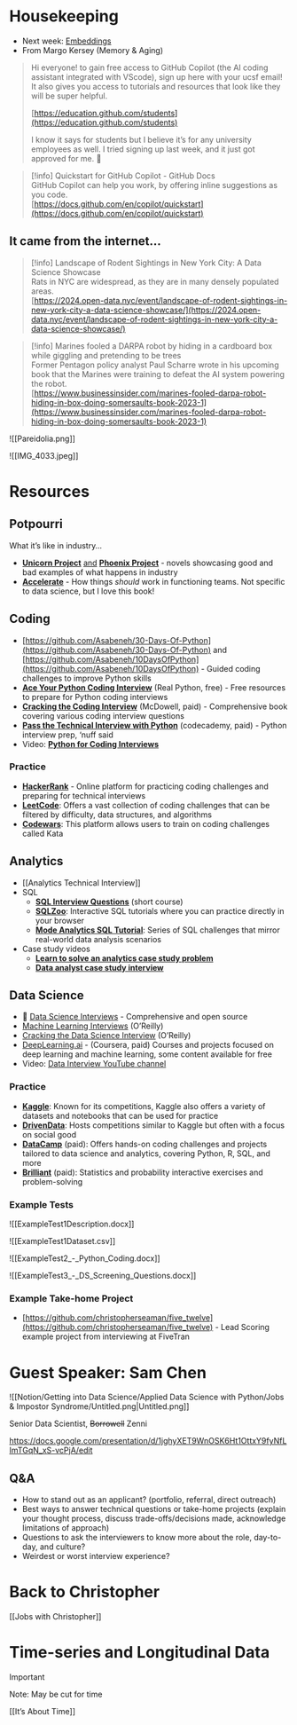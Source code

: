 # Housekeeping

- Next week: [Embeddings](https://vickiboykis.com/what_are_embeddings/)
- From Margo Kersey (Memory & Aging)

> Hi everyone! to gain free access to GitHub Copilot (the AI coding assistant integrated with VScode), sign up here with your ucsf email! It also gives you access to tutorials and resources that look like they will be super helpful.  
>   
>   
> [https://education.github.com/students](https://education.github.com/students)  
>   
> I know it says for students but I believe it’s for any university employees as well. I tried signing up last week, and it just got approved for me. 🙂  

> [!info] Quickstart for GitHub Copilot - GitHub Docs  
> GitHub Copilot can help you work, by offering inline suggestions as you code.  
> [https://docs.github.com/en/copilot/quickstart](https://docs.github.com/en/copilot/quickstart)  

  

## It came from the internet…

> [!info] Landscape of Rodent Sightings in New York City: A Data Science Showcase  
> Rats in NYC are widespread, as they are in many densely populated areas.  
> [https://2024.open-data.nyc/event/landscape-of-rodent-sightings-in-new-york-city-a-data-science-showcase/](https://2024.open-data.nyc/event/landscape-of-rodent-sightings-in-new-york-city-a-data-science-showcase/)  

> [!info] Marines fooled a DARPA robot by hiding in a cardboard box while giggling and pretending to be trees  
> Former Pentagon policy analyst Paul Scharre wrote in his upcoming book that the Marines were training to defeat the AI system powering the robot.  
> [https://www.businessinsider.com/marines-fooled-darpa-robot-hiding-in-box-doing-somersaults-book-2023-1](https://www.businessinsider.com/marines-fooled-darpa-robot-hiding-in-box-doing-somersaults-book-2023-1)  

![[Pareidolia.png]]

![[IMG_4033.jpeg]]

# Resources

## Potpourri

What it’s like in industry…

- **[Unicorn Project](https://www.amazon.com/dp/B091PYCCBQ?binding=kindle_edition&ref=dbs_dp_rwt_sb_pc_tkin)** [and](https://www.amazon.com/dp/B091PYCCBQ?binding=kindle_edition&ref=dbs_dp_rwt_sb_pc_tkin) **[Phoenix Project](https://www.amazon.com/dp/B091PYCCBQ?binding=kindle_edition&ref=dbs_dp_rwt_sb_pc_tkin)** - novels showcasing good and bad examples of what happens in industry
- [**Accelerate**](https://www.amazon.com/Accelerate-Software-Performing-Technology-Organizations-ebook/dp/B07B9F83WM/ref=sr_1_1?crid=1QRX831WK4CDF&dib=eyJ2IjoiMSJ9.nXvoPSv3ZWNpOl0OCkxsgMU_lutz7zdR04oZda3N4ZgPim38daOTEj24-wFmsAS1KMwV0d3tw46tWaW-snZm39mcC1MzbcwLjTVlOr_CM4F7ojGRmvzFnJHJjJ6S4HNgISnp7kKUvC_vvznBz6aa8xqnYZWbPx4PvHsAxB35u5PkWTB2aMMNjy68Si3ySwAQaf-lA-STcHOGmXJJu5DGz8JLTIsQoko63N8kVKYgf2A.BEk3mvATCxoV3puVmDsvNL2U25J8GGK7f-VLezfJux0&dib_tag=se&keywords=accelerate+book&qid=1710180459&s=digital-text&sprefix=accelerate+book%2Cdigital-text%2C134&sr=1-1) - How things _should_ work in functioning teams. Not specific to data science, but I love this book!

## Coding

- [https://github.com/Asabeneh/30-Days-Of-Python](https://github.com/Asabeneh/30-Days-Of-Python) and [https://github.com/Asabeneh/10DaysOfPython](https://github.com/Asabeneh/10DaysOfPython) - Guided coding challenges to improve Python skills
- **[Ace Your Python Coding Interview](https://realpython.com/learning-paths/python-interview/)** (Real Python, free) - Free resources to prepare for Python coding interviews
- **[Cracking the Coding Interview](https://www.crackingthecodinginterview.com/)** (McDowell, paid) - Comprehensive book covering various coding interview questions
- **[Pass the Technical Interview with Python](https://www.codecademy.com/learn/paths/pass-the-technical-interview-with-python)** (codecademy, paid) - Python interview prep, ‘nuff said
- Video: **[Python for Coding Interviews](https://www.youtube.com/watch?v=0K_eZGS5NsU)**

### **Practice**

- **[HackerRank](https://www.hackerrank.com)** - Online platform for practicing coding challenges and preparing for technical interviews
- [**LeetCode**](https://leetcode.com/): Offers a vast collection of coding challenges that can be filtered by difficulty, data structures, and algorithms
- [**Codewars**](https://www.codewars.com/): This platform allows users to train on coding challenges called Kata

## Analytics

- [[Analytics Technical Interview]]
- SQL
    - **[SQL Interview Questions](https://www.interviewbit.com/sql-interview-questions/)** (short course)
    - [**SQLZoo**](https://www.sqlzoo.net/wiki/SQL_Tutorial): Interactive SQL tutorials where you can practice directly in your browser
    - [**Mode Analytics SQL Tutorial**](https://mode.com/sql-tutorial): Series of SQL challenges that mirror real-world data analysis scenarios
- Case study videos
    - **[Learn to solve an analytics case study problem](https://www.youtube.com/watch?v=sjub3tYLHDc)**
    - **[Data analyst case study interview](https://www.youtube.com/watch?v=uJO4ZMB4QZw)**

## Data Science

- 🌟 [Data Science Interviews](https://ds-interviews.org) - Comprehensive and open source
- [Machine Learning Interviews](https://learning.oreilly.com/library/view/machine-learning-interviews/9781098146535/) (O’Reilly)
- [Cracking the Data Science Interview](https://learning.oreilly.com/library/view/cracking-the-data/9781805120506/) (O’Reilly)
- [DeepLearning.ai](http://DeepLearning.ai) - (Coursera, paid) Courses and projects focused on deep learning and machine learning, some content available for free
- Video: [Data Interview YouTube channel](https://www.youtube.com/@DataInterview)

### Practice

- [**Kaggle**](https://www.kaggle.com/): Known for its competitions, Kaggle also offers a variety of datasets and notebooks that can be used for practice
- [**DrivenData**](https://www.drivendata.org/): Hosts competitions similar to Kaggle but often with a focus on social good
- [**DataCamp**](https://www.datacamp.com/) (paid): Offers hands-on coding challenges and projects tailored to data science and analytics, covering Python, R, SQL, and more
- [**Brilliant**](https://brilliant.org/) (paid): Statistics and probability interactive exercises and problem-solving

### Example Tests

![[ExampleTest1Description.docx]]

![[ExampleTest1Dataset.csv]]

![[ExampleTest2_-_Python_Coding.docx]]

![[ExampleTest3_-_DS_Screening_Questions.docx]]

### Example Take-home Project

- [https://github.com/christopherseaman/five_twelve](https://github.com/christopherseaman/five_twelve) - Lead Scoring example project from interviewing at FiveTran

# Guest Speaker: Sam Chen

![[Notion/Getting into Data Science/Applied Data Science with Python/Jobs & Impostor Syndrome/Untitled.png|Untitled.png]]

Senior Data Scientist, ~~Borrowell~~ Zenni

https://docs.google.com/presentation/d/1jghyXET9WnOSK6Ht1OttxY9fyNfLImTGqN_xS-vcPjA/edit

## Q&A

- How to stand out as an applicant? (portfolio, referral, direct outreach)
- Best ways to answer technical questions or take-home projects (explain your thought process, discuss trade-offs/decisions made, acknowledge limitations of approach)
- Questions to ask the interviewers to know more about the role, day-to-day, and culture?
- Weirdest or worst interview experience?

# Back to Christopher

[[Jobs with Christopher]]

# Time-series and Longitudinal Data

> [!important]  
> Note: May be cut for time  

[[It’s About Time]]